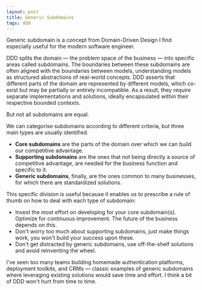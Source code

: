 ```yaml
---
layout: post
title: Generic Subdomains
tags: ddd
---
```


Generic subdomain is a concept from Domain-Driven Design I find especially useful for the modern software engineer.

DDD splits the domain — the problem space of the business — into specific areas called subdomains. The boundaries between these subdomains are often aligned with the boundaries between models, understanding models as structured abstractions of real-world concepts. DDD asserts that different parts of the domain are represented by different models, which co-exist but may be partially or entirely incompatible. As a result, they require separate implementations and solutions, ideally encapsulated within their respective bounded contexts.

But not all subdomains are equal.

We can categorise subdomains according to different criteria, but three main types are usually identified.

- **Core subdomains** are the parts of the domain over which we can build our competitive advantage.
- **Supporting subdomains** are the ones that not being directly a source of competitive advantage, are needed for the business function and specific to it.
- **Generic subdomains**, finally, are the ones common to many businesses, for which there are standardized solutions.

This specific division is useful because it enables us to prescribe a rule of thumb on how to deal with each type of subdomain:

- Invest the most effort on developing for your core subdomain(s). Optimize for continuous improvement. The future of the business depends on this.
- Don't worry too much about supporting subdomains, just make things work, you won't build your success upon these.
- Don't get distracted by generic subdomains, use off-the-shelf solutions and avoid reinventing the wheel.

I've seen too many teams building homemade authentication platforms, deployment toolkits, and CRMs — classic examples of generic subdomains where leveraging existing solutions would save time and effort. I think a bit of DDD won't hurt from time to time.